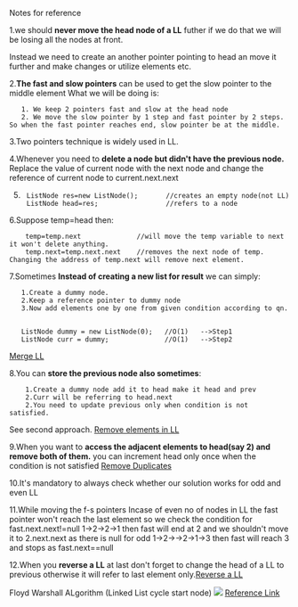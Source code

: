 Notes for reference

1.we should **never move the head node of a LL** futher if we do that we will be losing all the nodes at front.
    
Instead we need to create an another pointer pointing to head an move it further and make changes or utilize elements etc.

2.**The fast and slow pointers** can be used to get the slow pointer to the middle element 
    What we will be doing is:

       1. We keep 2 pointers fast and slow at the head node
       2. We move the slow pointer by 1 step and fast pointer by 2 steps.
    So when the fast pointer reaches end, slow pointer be at the middle.

3.Two pointers technique is widely used in LL.

4.Whenever you need to **delete a node but didn't have the previous node.**
    Replace the value of current node with the next node and change the reference of current node to current.next.next

5.      ListNode res=new ListNode();       //creates an empty node(not LL)
        ListNode head=res;                 //refers to a node
        
6.Suppose temp=head then:

        temp=temp.next              //will move the temp variable to next it won't delete anything.
        temp.next=temp.next.next    //removes the next node of temp.
    Changing the address of temp.next will remove next element.

7.Sometimes **Instead of creating a new list for result** we can simply:

       1.Create a dummy node.
       2.Keep a reference pointer to dummy node
       3.Now add elements one by one from given condition according to qn.
       
       
       ListNode dummy = new ListNode(0);   //O(1)   -->Step1
       ListNode curr = dummy;              //O(1)   -->Step2
[Merge LL](https://github.com/MeghanaKotharu/DSA/blob/main/DataStructures/LinkedList/Easy/03.%20Merge%202%20sorted%20Lists)

8.You can **store the previous node also sometimes**:

        1.Create a dummy node add it to head make it head and prev
        2.Curr will be referring to head.next 
        2.You need to update previous only when condition is not satisfied.
        
 See second approach.
[Remove elements in LL](https://github.com/MeghanaKotharu/DSA/blob/main/DataStructures/LinkedList/Easy/05.%20Remove%20elements%20in%20ll)

9.When you want to **access the adjacent elements to head(say 2) and remove both of them.**
you can increment head only once when the condition is not satisfied
[Remove Duplicates](https://leetcode.com/problems/remove-duplicates-from-sorted-list/discuss/28614/My-pretty-solution.-Java.)

10.It's mandatory to always check whether our solution works for odd and even LL

11.While moving the f-s pointers Incase of even no of nodes in LL the fast pointer won't reach the last element so we check the condition for fast.next.next!=null
     1->2->2->1     then fast will end at 2 and we shouldn't move it to 2.next.next as there is null
     for odd    1->2->->2->1->3     then fast will reach 3 and stops as fast.next==null
   
12.When you **reverse a LL** at last don't forget to change the head of a LL to previous otherwise it will refer to last element only.[Reverse a LL](https://github.com/MeghanaKotharu/DSA/blob/main/DataStructures/LinkedList/Easy/7.Reverse%20a%20LL)



Floyd Warshall ALgorithm (Linked List cycle start node)
![](https://user-images.githubusercontent.com/70280546/166112578-7b523d14-5c66-4a02-bc4c-ae49169c68ee.png)
[Reference Link](https://leetcode.com/problems/linked-list-cycle-ii/discuss/44774/Java-O(1)-space-solution-with-detailed-explanation.)

